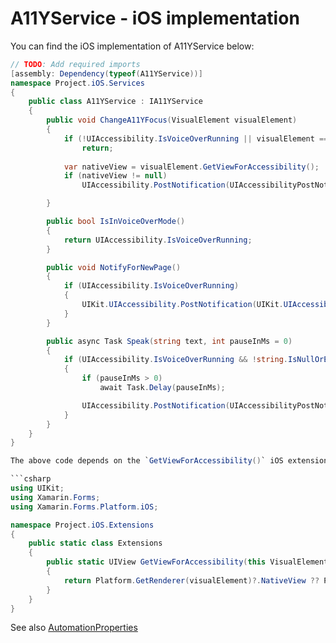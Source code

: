 # A11YService - iOS implementation

You can find the iOS implementation of A11YService below:

``` csharp
// TODO: Add required imports
[assembly: Dependency(typeof(A11YService))]
namespace Project.iOS.Services
{
    public class A11YService : IA11YService
    {
        public void ChangeA11YFocus(VisualElement visualElement)
        {
            if (!UIAccessibility.IsVoiceOverRunning || visualElement == null)
                return;
            
            var nativeView = visualElement.GetViewForAccessibility();
            if (nativeView != null)
                UIAccessibility.PostNotification(UIAccessibilityPostNotification.LayoutChanged, nativeView);

        }

        public bool IsInVoiceOverMode()
        {
            return UIAccessibility.IsVoiceOverRunning;
        }

        public void NotifyForNewPage()
        {
            if (UIAccessibility.IsVoiceOverRunning)
            {
                UIKit.UIAccessibility.PostNotification(UIKit.UIAccessibilityPostNotification.ScreenChanged, null);
            }
        }

        public async Task Speak(string text, int pauseInMs = 0)
        {
            if (UIAccessibility.IsVoiceOverRunning && !string.IsNullOrEmpty(text))
            {
                if (pauseInMs > 0)
                    await Task.Delay(pauseInMs);

                UIAccessibility.PostNotification(UIAccessibilityPostNotification.Announcement, Foundation.NSObject.FromObject(text.StripHtml()));
            }
        }
    }
}

The above code depends on the `GetViewForAccessibility()` iOS extension on `Xamarin.Forms.VisualElement`:

```csharp
using UIKit;
using Xamarin.Forms;
using Xamarin.Forms.Platform.iOS;

namespace Project.iOS.Extensions
{
    public static class Extensions
    {
        public static UIView GetViewForAccessibility(this VisualElement visualElement)
        {
            return Platform.GetRenderer(visualElement)?.NativeView ?? Platform.CreateRenderer(visualElement)?.NativeView;
        }
    }
}
```

See also [AutomationProperties](https://docs.microsoft.com/en-us/xamarin/xamarin-forms/app-fundamentals/accessibility/automation-properties)
